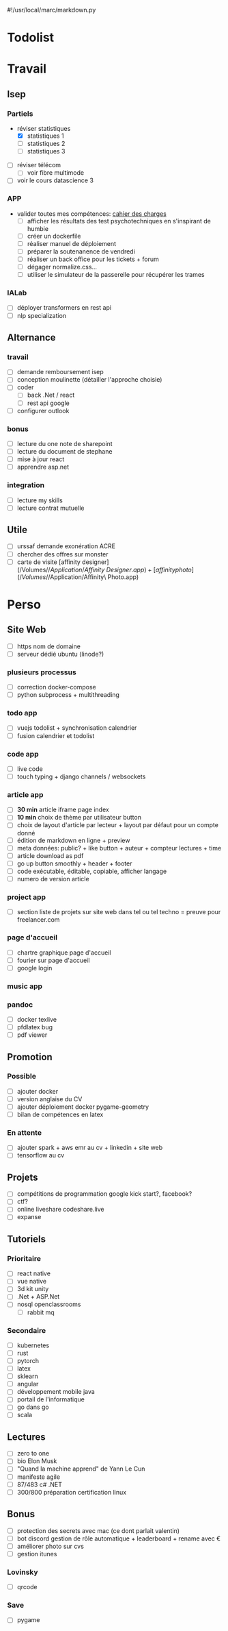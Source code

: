 #!/usr/local/marc/markdown.py

# Todolist

# Travail

## Isep

### Partiels
- réviser statistiques
	- [x] statistiques 1
	- [ ] statistiques 2
	- [ ] statistiques 3
- [ ] réviser télécom
	- [ ] voir fibre multimode
- [ ] voir le cours datascience 3

### APP
-  valider toutes mes compétences: [cahier des charges](https://docs.google.com/spreadsheets/d/1zGUMnjo4dYg2sJ7WfdK4NqvaUIV4ZC0w/edit?usp=drive_web&ouid=101226165324427299474&rtpof=true)
	- [ ] afficher les résultats des test psychotechniques en s'inspirant de humbie
	- [ ] créer un dockerfile
	- [ ] réaliser manuel de déploiement
	- [ ] préparer la soutenanence de vendredi
	- [ ] réaliser un back office pour les tickets + forum 
	- [ ] dégager normalize.css...
	- [ ] utiliser le simulateur de la passerelle pour récupérer les trames

### IALab
- [ ] déployer transformers en rest api
- [ ] nlp specialization

## Alternance

### travail
- [ ] demande remboursement isep
- [ ] conception moulinette (détailler l'approche choisie)
- [ ] coder
	- [ ] back .Net / react
	- [ ] rest api google
- [ ] configurer outlook

### bonus
- [ ] lecture du one note de sharepoint
- [ ] lecture du document de stephane
- [ ] mise à jour react
- [ ] apprendre asp.net

### integration
- [ ] lecture my skills
- [ ] lecture contrat mutuelle

## Utile
- [ ] urssaf demande exonération ACRE
- [ ] chercher des offres sur monster
- [ ] carte de visite [affinity designer](/Volumes/$/Application/Affinity\ Designer.app) + [affinity photo](/Volumes/$/Application/Affinity\ Photo.app)

# Perso

## Site Web
- [ ] https nom de domaine
- [ ] serveur dédié ubuntu (linode?)

### plusieurs processus
- [ ] correction docker-compose
- [ ] python subprocess + multithreading

### todo app
- [ ] vuejs todolist + synchronisation calendrier
- [ ] fusion calendrier et todolist

### code app
- [ ] live code
- [ ] touch typing + django channels / websockets

### article app
- [ ] **30 min** article iframe page index
- [ ] **10 min** choix de thème par utilisateur button
- [ ] choix de layout d'article par lecteur + layout par défaut pour un compte donné
- [ ] édition de markdown en ligne + preview
- [ ] meta données: public? + like button + auteur + compteur lectures + time
- [ ] article download as pdf
- [ ] go up button smoothly + header + footer
- [ ] code exécutable, éditable, copiable, afficher langage
- [ ] numero de version article

### project app
- [ ] section liste de projets sur site web dans tel ou tel techno = preuve pour freelancer.com

### page d'accueil
- [ ] chartre graphique page d'accueil
- [ ] fourier sur page d'accueil
- [ ] google login

### music app

### pandoc
- [ ] docker texlive
- [ ] pfdlatex bug
- [ ] pdf viewer

## Promotion

### Possible
- [ ] ajouter docker
- [ ] version anglaise du CV
- [ ] ajouter déploiement docker pygame-geometry
- [ ] bilan de compétences en latex

### En attente
- [ ] ajouter spark + aws emr au cv + linkedin + site web
- [ ] tensorflow au cv

## Projets
- [ ] compétitions de programmation google kick start?, facebook?
- [ ] ctf?
- [ ] online liveshare codeshare.live
- [ ] expanse

## Tutoriels

### Prioritaire
- [ ] react native
- [ ] vue native
- [ ] 3d kit unity
- [ ] .Net + ASP.Net
- [ ] nosql openclassrooms
	- [ ] rabbit mq

### Secondaire
- [ ] kubernetes
- [ ] rust
- [ ] pytorch
- [ ] latex
- [ ] sklearn
- [ ] angular
- [ ] développement mobile java
- [ ] portail de l'informatique
- [ ] go dans go
- [ ] scala

## Lectures
- [ ] zero to one
- [ ] bio Elon Musk
- [ ] "Quand la machine apprend" de Yann Le Cun
- [ ] manifeste agile
- [ ] 87/483 c# .NET
- [ ] 300/800 préparation certification linux

## Bonus
- [ ] protection des secrets avec mac (ce dont parlait valentin)
- [ ] bot discord gestion de rôle automatique + leaderboard + rename avec €
- [ ] améliorer photo sur cvs
- [ ] gestion itunes

### Lovinsky
- [ ] qrcode

### Save
- [ ] pygame
